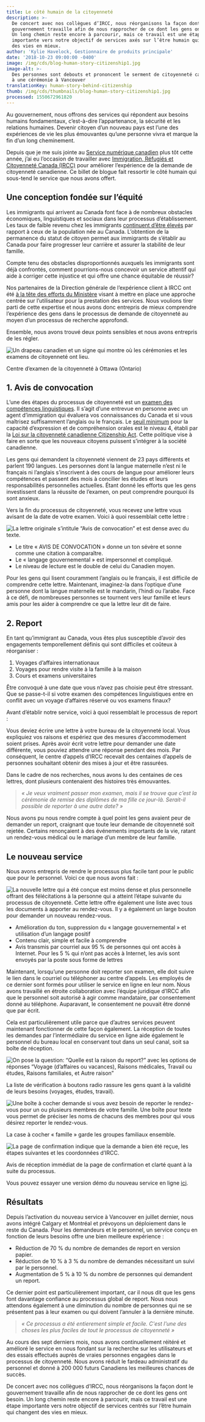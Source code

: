 ```yaml
---
title: Le côté humain de la citoyenneté
description: >-
  De concert avec nos collègues d’IRCC, nous réorganisons la façon dont le
  gouvernement travaille afin de nous rapprocher de ce dont les gens ont besoin.
  Un long chemin reste encore à parcourir, mais ce travail est une étape
  importante vers notre objectif de services axés sur l’être humain qui changent
  des vies en mieux.
author: 'Kylie Havelock, Gestionnaire de produits principale'
date: '2018-10-23 09:00:00 -0400'
image: /img/cds/blog-human-story-citizenship1.jpg
image-alt: >-
  Des personnes sont debouts et prononcent le serment de citoyenneté canadienne
  à une cérémonie à Vancouver
translationKey: human-story-behind-citizenship
thumb: /img/cds/thumbnails/blog-human-story-citizenship1.jpg
processed: 1550672961820
---
```


Au gouvernement, nous offrons des services qui répondent aux besoins humains fondamentaux, c’est-à-dire l’appartenance, la sécurité et les relations humaines. Devenir citoyen d’un nouveau pays est l’une des expériences de vie les plus émouvantes qu’une personne vivra et marque la fin d’un long cheminement.

Depuis que je me suis jointe au [Service numérique canadien](https://numerique.canada.ca/) plus tôt cette année, j’ai eu l’occasion de travailler avec [Immigration, Réfugiés et Citoyenneté Canada (IRCC)](https://www.canada.ca/fr/immigration-refugies-citoyennete.html) pour améliorer l’expérience de la demande de citoyenneté canadienne. Ce billet de blogue fait ressortir le côté humain qui sous-tend le service que nous avons offert.



## Une conception fondée sur l’équité

Les immigrants qui arrivent au Canada font face à de nombreux obstacles économiques, linguistiques et sociaux dans leur processus d’établissement. Les taux de faible revenu chez les immigrants [continuent d’être élevés](https://www150.statcan.gc.ca/n1/pub/11f0019m/11f0019m2017397-fra.htm) par rapport à ceux de la population née au Canada. L’obtention de la permanence du statut de citoyen permet aux immigrants de s’établir au Canada pour faire progresser leur carrière et assurer la stabilité de leur famille.

Compte tenu des obstacles disproportionnés auxquels les immigrants sont déjà confrontés, comment pourrions-nous concevoir un service attentif qui aide à corriger cette injustice et qui offre une chance équitable de réussir?

Nos partenaires de la Direction générale de l’expérience client à IRCC ont été [à la tête des efforts du Ministère](https://www.thestar.com/news/immigration/2017/09/10/customer-service-a-new-concept-for-canadas-immigration-department.html) visant à mettre en place une approche centrée sur l’utilisateur pour la prestation des services. Nous voulions tirer parti de cette expertise et nous avons donc entrepris de mieux comprendre l’expérience des gens dans le processus de demande de citoyenneté au moyen d’un processus de recherche approfondi. 

Ensemble, nous avons trouvé deux points sensibles et nous avons entrepris de les régler.

![Un drapeau canadien et un signe qui montre où les cérémonies et les examens de citoyenneté ont lieu.](https://de2an9clyit2x.cloudfront.net/blog_human_story_citizenship2_1b4e1c62c9.png)

<p class="translation-caption">Centre d’examen de la citoyenneté à Ottawa (Ontario)</p>

## 1. Avis de convocation

L’une des étapes du processus de citoyenneté est un [examen des compétences linguistiques](https://www.canada.ca/fr/immigration-refugies-citoyennete/services/citoyennete-canadienne/devenir-citoyen-canadien/passer-examen-citoyennete.html). Il s’agit d’une entrevue en personne avec un agent d’immigration qui évaluera vos connaissances du Canada et si vous maîtrisez suffisamment l’anglais ou le français. Le [seuil minimum](http://www.cic.gc.ca/francais/centre-aide/reponse.asp?qnum=567&top=5) pour la capacité d’expression et de compréhension orales est le niveau 4, établi par la [Loi sur la citoyenneté canadienne Citizenship Act](http://laws-lois.justice.gc.ca/fra/lois/C-29/TexteComplet.html). Cette politique vise à faire en sorte que les nouveaux citoyens puissent s’intégrer à la société canadienne.

Les gens qui demandent la citoyenneté viennent de 23 pays différents et parlent 190 langues. Les personnes dont la langue maternelle n’est ni le français ni l’anglais s’inscrivent à des cours de langue pour améliorer leurs compétences et passent des mois à concilier les études et leurs responsabilités personnelles actuelles. Étant donné les efforts que les gens investissent dans la réussite de l’examen, on peut comprendre pourquoi ils sont anxieux. 

Vers la fin du processus de citoyenneté, vous recevez une lettre vous avisant de la date de votre examen. Voici à quoi ressemblait cette lettre :

![La lettre originale s’intitule “Avis de convocation” et est dense avec du texte.](https://de2an9clyit2x.cloudfront.net/notice_to_appear_French_4267489047.png)

* Le titre « AVIS DE CONVOCATION » donne un ton sévère et sonne comme une citation à comparaître.
* Le « langage gouvernemental » est impersonnel et compliqué.
* Le niveau de lecture est le double de celui du Canadien moyen.

Pour les gens qui lisent couramment l’anglais ou le français, il est difficile de comprendre cette lettre. Maintenant, imaginez-la dans l’optique d’une personne dont la langue maternelle est le mandarin, l’hindi ou l’arabe. Face à ce défi, de nombreuses personnes se tournent vers leur famille et leurs amis pour les aider à comprendre ce que la lettre leur dit de faire.

## 2. Report

En tant qu’immigrant au Canada, vous êtes plus susceptible d’avoir des engagements temporellement définis qui sont difficiles et coûteux à réorganiser :

1. Voyages d’affaires internationaux
2. Voyages pour rendre visite à la famille à la maison
3. Cours et examens universitaires

Être convoqué à une date que vous n’avez pas choisie peut être stressant. Que se passe-t-il si votre examen des compétences linguistiques entre en conflit avec un voyage d’affaires réservé ou vos examens finaux? 

Avant d’établir notre service, voici à quoi ressemblait le processus de report :

Vous deviez écrire une lettre à votre bureau de la citoyenneté local. Vous expliquiez vos raisons et espériez que des mesures d’accommodement soient prises. Après avoir écrit votre lettre pour demander une date différente, vous pouviez attendre une réponse pendant des mois. Par conséquent, le centre d’appels d’IRCC recevait des centaines d’appels de personnes souhaitant obtenir des mises à jour et être rassurées.

Dans le cadre de nos recherches, nous avons lu des centaines de ces lettres, dont plusieurs contenaient des histoires très émouvantes. 

> *« Je veux vraiment passer mon examen, mais il se trouve que c’est la cérémonie de remise des diplômes de ma fille ce jour-là. Serait-il possible de reporter à une autre date? »* 

Nous avons pu nous rendre compte à quel point les gens avaient peur de demander un report, craignant que toute leur demande de citoyenneté soit rejetée. Certains renonçaient à des événements importants de la vie, ratant un rendez-vous médical ou le mariage d’un membre de leur famille. 

## Le nouveau service

Nous avons entrepris de rendre le processus plus facile tant pour le public que pour le personnel. Voici ce que nous avons fait :

![La nouvelle lettre qui a été conçue est moins dense et plus personnelle offrant des félécitations à la personne qui a atteint l’étape suivante du processus de citoyenneté. Cette lettre offre également une liste avec tous les documents à apporter au rendez-vous. Il y a également un large bouton pour demander un nouveau rendez-vous.](https://de2an9clyit2x.cloudfront.net/notice_to_appear_French2_02f008d443.png)

* Amélioration du ton, suppression du « langage gouvernemental » et utilisation d’un langage positif
* Contenu clair, simple et facile à comprendre
* Avis transmis par courriel aux 95 % de personnes qui ont accès à Internet. Pour les 5 % qui n’ont pas accès à Internet, les avis sont envoyés par la poste sous forme de lettres

Maintenant, lorsqu’une personne doit reporter son examen, elle doit suivre le lien dans le courriel ou téléphoner au centre d’appels. Les employés de ce dernier sont formés pour utiliser le service en ligne en leur nom. Nous avons travaillé en étroite collaboration avec l’équipe juridique d’IRCC afin que le personnel soit autorisé à agir comme mandataire, par consentement donné au téléphone. Auparavant, le consentement ne pouvait être donné que par écrit.

Cela est particulièrement utile parce que d’autres services peuvent maintenant fonctionner de cette façon également. La réception de toutes les demandes par l’intermédiaire du service en ligne aide également le personnel du bureau local en conservant tout dans un seul canal, soit sa boîte de réception.

![On pose la question: “Quelle est la raison du report?” avec les options de réponses “Voyage (d’affaires ou vacances), Raisons médicales, Travail ou études, Raisons familiales, et Autre raison”](https://de2an9clyit2x.cloudfront.net/blog_human_story_reason_fr_a1ee3531a4.png)

<p class="translation-caption">La liste de vérification à boutons radio rassure les gens quant à la validité de leurs besoins (voyages, études, travail).</p>

![Une boîte à cocher demande si vous avez besoin de reporter le rendez-vous pour un ou plusieurs membres de votre famille. Une boîte pour texte vous permet de préciser les noms de chacuns des membres pour qui vous désirez reporter le rendez-vous.](https://de2an9clyit2x.cloudfront.net/blog_human_story_family_fr_32594010ef.png)

<p class="translation-caption">La case à cocher « famille » garde les groupes familiaux ensemble.</p>

![La page de confirmation indique que la demande a bien été reçue, les étapes suivantes et les coordonnées d’IRCC.](https://de2an9clyit2x.cloudfront.net/blog_human_story_confirmation_fr_cc4f26a20a.png)

<p class="translation-caption">Avis de réception immédiat de la page de confirmation et clarté quant à la suite du processus.</p>

Vous pouvez essayer une version démo du nouveau service en ligne [ici](https://vancouver.rescheduler-dev.cds-snc.ca/).

## Résultats

Depuis l’activation du nouveau service à Vancouver en juillet dernier, nous avons intégré Calgary et Montréal et prévoyons un déploiement dans le reste du Canada. Pour les demandeurs et le personnel, un service conçu en fonction de leurs besoins offre une bien meilleure expérience :

* Réduction de 70 % du nombre de demandes de report en version papier.
* Réduction de 10 % à 3 % du nombre de demandes nécessitant un suivi par le personnel.
* Augmentation de 5 % à 10 % du nombre de personnes qui demandent un report.

Ce dernier point est particulièrement important, car il nous dit que les gens font davantage confiance au processus global de report. Nous nous attendons également à une diminution du nombre de personnes qui ne se présentent pas à leur examen ou qui doivent l’annuler à la dernière minute.

> *« Ce processus a été entierement simple et facile. C'est l'une des choses les plus faciles de tout le processus de citoyenneté »*

Au cours des sept derniers mois, nous avons continuellement réitéré et amélioré le service en nous fondant sur la recherche sur les utilisateurs et des essais effectués auprès de vraies personnes engagées dans le processus de citoyenneté. Nous avons réduit le fardeau administratif du personnel et donné à 200 000 futurs Canadiens les meilleures chances de succès.

De concert avec nos collègues d’IRCC, nous réorganisons la façon dont le gouvernement travaille afin de nous rapprocher de ce dont les gens ont besoin. Un long chemin reste encore à parcourir, mais ce travail est une étape importante vers notre objectif de services centrés sur l’être humain qui changent des vies en mieux.

